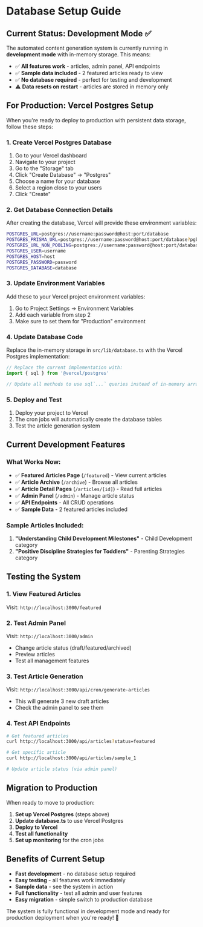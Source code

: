 # Database Setup Guide

## Current Status: Development Mode ✅

The automated content generation system is currently running in **development mode** with in-memory storage. This means:

- ✅ **All features work** - articles, admin panel, API endpoints
- ✅ **Sample data included** - 2 featured articles ready to view
- ✅ **No database required** - perfect for testing and development
- ⚠️ **Data resets on restart** - articles are stored in memory only

## For Production: Vercel Postgres Setup

When you're ready to deploy to production with persistent data storage, follow these steps:

### 1. Create Vercel Postgres Database

1. Go to your Vercel dashboard
2. Navigate to your project
3. Go to the "Storage" tab
4. Click "Create Database" → "Postgres"
5. Choose a name for your database
6. Select a region close to your users
7. Click "Create"

### 2. Get Database Connection Details

After creating the database, Vercel will provide these environment variables:

```bash
POSTGRES_URL=postgres://username:password@host:port/database
POSTGRES_PRISMA_URL=postgres://username:password@host:port/database?pgbouncer=true&connect_timeout=15
POSTGRES_URL_NON_POOLING=postgres://username:password@host:port/database
POSTGRES_USER=username
POSTGRES_HOST=host
POSTGRES_PASSWORD=password
POSTGRES_DATABASE=database
```

### 3. Update Environment Variables

Add these to your Vercel project environment variables:

1. Go to Project Settings → Environment Variables
2. Add each variable from step 2
3. Make sure to set them for "Production" environment

### 4. Update Database Code

Replace the in-memory storage in `src/lib/database.ts` with the Vercel Postgres implementation:

```typescript
// Replace the current implementation with:
import { sql } from '@vercel/postgres'

// Update all methods to use sql`...` queries instead of in-memory arrays
```

### 5. Deploy and Test

1. Deploy your project to Vercel
2. The cron jobs will automatically create the database tables
3. Test the article generation system

## Current Development Features

### What Works Now:
- ✅ **Featured Articles Page** (`/featured`) - View current articles
- ✅ **Article Archive** (`/archive`) - Browse all articles  
- ✅ **Article Detail Pages** (`/articles/[id]`) - Read full articles
- ✅ **Admin Panel** (`/admin`) - Manage article status
- ✅ **API Endpoints** - All CRUD operations
- ✅ **Sample Data** - 2 featured articles included

### Sample Articles Included:
1. **"Understanding Child Development Milestones"** - Child Development category
2. **"Positive Discipline Strategies for Toddlers"** - Parenting Strategies category

## Testing the System

### 1. View Featured Articles
Visit: `http://localhost:3000/featured`

### 2. Test Admin Panel
Visit: `http://localhost:3000/admin`
- Change article status (draft/featured/archived)
- Preview articles
- Test all management features

### 3. Test Article Generation
Visit: `http://localhost:3000/api/cron/generate-articles`
- This will generate 3 new draft articles
- Check the admin panel to see them

### 4. Test API Endpoints
```bash
# Get featured articles
curl http://localhost:3000/api/articles?status=featured

# Get specific article
curl http://localhost:3000/api/articles/sample_1

# Update article status (via admin panel)
```

## Migration to Production

When ready to move to production:

1. **Set up Vercel Postgres** (steps above)
2. **Update database.ts** to use Vercel Postgres
3. **Deploy to Vercel**
4. **Test all functionality**
5. **Set up monitoring** for the cron jobs

## Benefits of Current Setup

- **Fast development** - no database setup required
- **Easy testing** - all features work immediately
- **Sample data** - see the system in action
- **Full functionality** - test all admin and user features
- **Easy migration** - simple switch to production database

The system is fully functional in development mode and ready for production deployment when you're ready! 🚀
